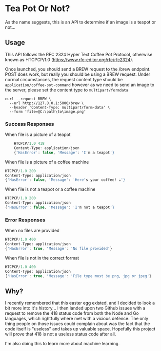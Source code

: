 # Tea Pot Or Not?

As the name suggests, this is an API to determine if an image is a teapot or not...

## Usage
This API follows the RFC 2324 Hyper Text Coffee Pot Protocol, otherwise known as HTCPCP/1.0 (https://www.rfc-editor.org/rfc/rfc2324).

Once launched, you should send a BREW request to the /brew endpoint. POST does work, but really you should be using a BREW request. Under normal circumstances, the request content type should be `application/coffee-pot-command` however as we need to send an image to the server,
please set the content type to `multipart/formdata`


```curl
curl --request BREW \
  --url http://127.0.0.1:5000/brew \
  --header 'Content-Type: multipart/form-data' \
  --form 'file=@C:\path\to\image.png'
```


### Success Responses
When file is a picture of a teapot
```javascript
    HTCPCP/1.0 418
    Content-Type: application/json
    {'HasError': false, 'Message': 'I'm a teapot'}
```
When file is a picture of a coffee machine
```javascript
HTCPCP/1.0 200
Content-Type: application/json
{'HasError': false, 'Message': 'Here's your coffee! ☕'}
```
When file is not a teapot or a coffee machine
```javascript
HTCPCP/1.0 200
Content-Type: application/json
{'HasError': false, 'Message': 'I'm not a teapot'}
```

### Error Responses
When no files are provided
```javascript
HTCPCP/1.0 400
Content-Type: application/json
{'HasError': true, 'Message': 'No file provided'}
```
When file is not in the correct format
```javascript
HTCPCP/1.0 400
Content-Type: application/json
{'HasError': true, 'Message': 'File type must be png, jpg or jpeg'}
```

## Why?
I recently remembered that this easter egg existed, and I decided to look a bit more into it's history... I then landed upon two Github issues with a request to remove the 418 status code from both the Node and Go languages, which rightfully where met with a vicious defence. The only thing people on those issues could complain about was the fact that the code itself is "useless" and takes up valuable space. Hopefully this project will prove that 418 is not a useless status code after all.

I'm also doing this to learn more about machine learning.
